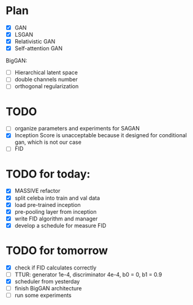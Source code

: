 # Plan
- [x] GAN
- [x] LSGAN
- [x] Relativistic GAN
- [x] Self-attention GAN

BigGAN:
- [ ] Hierarchical latent space
- [ ] double channels number
- [ ] orthogonal regularization

# TODO
- [ ] organize parameters and experiments for SAGAN
- [x] Inception Score is unacceptable because it designed for conditional gan, which is not our case 
- [ ] FID

# TODO for today:
- [x] MASSIVE refactor
- [x] split celeba into train and val data
- [x] load pre-trained inception
- [x] pre-pooling layer from inception
- [x] write FID algorithm and manager
- [x] develop a schedule for measure FID

# TODO for tomorrow
- [x] check if FID calculates correctly
- [ ] TTUR: generator 1e-4, discriminator 4e-4, b0 = 0, b1 = 0.9
- [x] scheduler from yesterday
- [ ] finish BigGAN architecture
- [ ] run some experiments